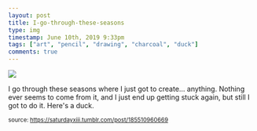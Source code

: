 ```yaml
---
layout: post
title: I-go-through-these-seasons
type: img
timestamp: June 10th, 2019 9:33pm
tags: ["art", "pencil", "drawing", "charcoal", "duck"]
comments: true
---
```

<img src="https://saturdayxiii.github.io/media/185510960669.jpg"/>

I go through these seasons where I just got to create&hellip; anything.  Nothing ever seems to come from it, and I just end up getting stuck again, but still I got to do it.
Here's a duck.
 
  
<small>source: https://saturdayxiii.tumblr.com/post/185510960669</small>